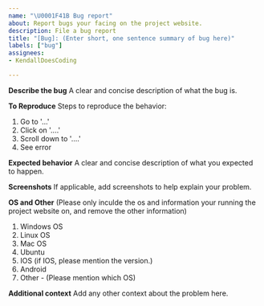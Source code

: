 ```yaml
---
name: "\U0001F41B Bug report"
about: Report bugs your facing on the project website.
description: File a bug report
title: "[Bug]: (Enter short, one sentence summary of bug here)"
labels: ["bug"]
assignees:
- KendallDoesCoding

---
```


**Describe the bug**
A clear and concise description of what the bug is.

**To Reproduce**
Steps to reproduce the behavior:
1. Go to '...'
2. Click on '....'
3. Scroll down to '....'
4. See error

**Expected behavior**
A clear and concise description of what you expected to happen.

**Screenshots**
If applicable, add screenshots to help explain your problem.

**OS and Other** (Please only inculde the os and information your running the project website on, and remove the other information)
1. Windows OS
2. Linux OS
3. Mac OS
4. Ubuntu
5. IOS (if IOS, please mention the version.)
6. Android
7. Other - (Please mention which OS)

**Additional context**
Add any other context about the problem here.
